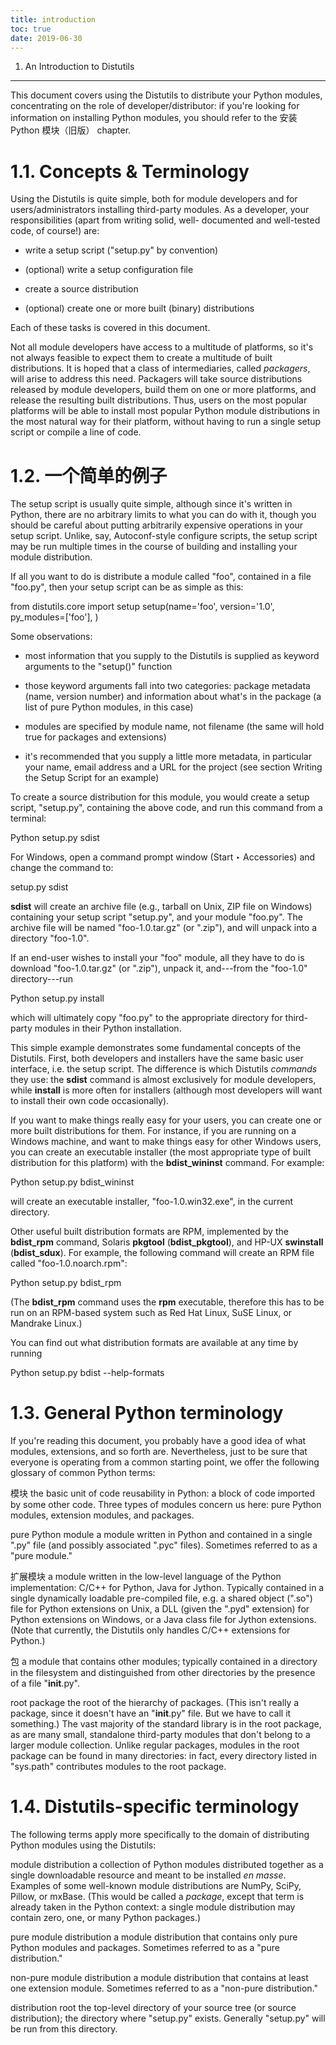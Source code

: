 ```yaml
---
title: introduction
toc: true
date: 2019-06-30
---
```

1. An Introduction to Distutils
*******************************

This document covers using the Distutils to distribute your Python
modules, concentrating on the role of developer/distributor: if you're
looking for information on installing Python modules, you should refer
to the 安装 Python 模块（旧版） chapter.


1.1. Concepts & Terminology
===========================

Using the Distutils is quite simple, both for module developers and
for users/administrators installing third-party modules.  As a
developer, your responsibilities (apart from writing solid, well-
documented and well-tested code, of course!) are:

* write a setup script ("setup.py" by convention)

* (optional) write a setup configuration file

* create a source distribution

* (optional) create one or more built (binary) distributions

Each of these tasks is covered in this document.

Not all module developers have access to a multitude of platforms, so
it's not always feasible to expect them to create a multitude of built
distributions.  It is hoped that a class of intermediaries, called
*packagers*, will arise to address this need.  Packagers will take
source distributions released by module developers, build them on one
or more platforms, and release the resulting built distributions.
Thus, users on the most popular platforms will be able to install most
popular Python module distributions in the most natural way for their
platform, without having to run a single setup script or compile a
line of code.


1.2. 一个简单的例子
===================

The setup script is usually quite simple, although since it's written
in Python, there are no arbitrary limits to what you can do with it,
though you should be careful about putting arbitrarily expensive
operations in your setup script. Unlike, say, Autoconf-style configure
scripts, the setup script may be run multiple times in the course of
building and installing your module distribution.

If all you want to do is distribute a module called "foo", contained
in a file "foo.py", then your setup script can be as simple as this:

   from distutils.core import setup
   setup(name='foo',
         version='1.0',
         py_modules=['foo'],
         )

Some observations:

* most information that you supply to the Distutils is supplied as
  keyword arguments to the "setup()" function

* those keyword arguments fall into two categories: package metadata
  (name, version number) and information about what's in the package
  (a list of pure Python modules, in this case)

* modules are specified by module name, not filename (the same will
  hold true for packages and extensions)

* it's recommended that you supply a little more metadata, in
  particular your name, email address and a URL for the project (see
  section Writing the Setup Script for an example)

To create a source distribution for this module, you would create a
setup script, "setup.py", containing the above code, and run this
command from a terminal:

   Python setup.py sdist

For Windows, open a command prompt window (Start ‣ Accessories) and
change the command to:

   setup.py sdist

**sdist** will create an archive file (e.g., tarball on Unix, ZIP file
on Windows) containing your setup script "setup.py", and your module
"foo.py". The archive file will be named "foo-1.0.tar.gz" (or ".zip"),
and will unpack into a directory "foo-1.0".

If an end-user wishes to install your "foo" module, all they have to
do is download "foo-1.0.tar.gz" (or ".zip"), unpack it, and---from the
"foo-1.0" directory---run

   Python setup.py install

which will ultimately copy "foo.py" to the appropriate directory for
third-party modules in their Python installation.

This simple example demonstrates some fundamental concepts of the
Distutils. First, both developers and installers have the same basic
user interface, i.e. the setup script.  The difference is which
Distutils *commands* they use: the **sdist** command is almost
exclusively for module developers, while **install** is more often for
installers (although most developers will want to install their own
code occasionally).

If you want to make things really easy for your users, you can create
one or more built distributions for them.  For instance, if you are
running on a Windows machine, and want to make things easy for other
Windows users, you can create an executable installer (the most
appropriate type of built distribution for this platform) with the
**bdist_wininst** command.  For example:

   Python setup.py bdist_wininst

will create an executable installer, "foo-1.0.win32.exe", in the
current directory.

Other useful built distribution formats are RPM, implemented by the
**bdist_rpm** command, Solaris **pkgtool** (**bdist_pkgtool**), and
HP-UX **swinstall** (**bdist_sdux**).  For example, the following
command will create an RPM file called "foo-1.0.noarch.rpm":

   Python setup.py bdist_rpm

(The **bdist_rpm** command uses the **rpm** executable, therefore this
has to be run on an RPM-based system such as Red Hat Linux, SuSE
Linux, or Mandrake Linux.)

You can find out what distribution formats are available at any time
by running

   Python setup.py bdist --help-formats


1.3. General Python terminology
===============================

If you're reading this document, you probably have a good idea of what
modules, extensions, and so forth are.  Nevertheless, just to be sure
that everyone is operating from a common starting point, we offer the
following glossary of common Python terms:

模块
   the basic unit of code reusability in Python: a block of code
   imported by some other code.  Three types of modules concern us
   here: pure Python modules, extension modules, and packages.

pure Python module
   a module written in Python and contained in a single ".py" file
   (and possibly associated ".pyc" files).  Sometimes referred to as a
   "pure module."

扩展模块
   a module written in the low-level language of the Python
   implementation: C/C++ for Python, Java for Jython. Typically
   contained in a single dynamically loadable pre-compiled file, e.g.
   a shared object (".so") file for Python extensions on Unix, a DLL
   (given the ".pyd" extension) for Python extensions on Windows, or a
   Java class file for Jython extensions.  (Note that currently, the
   Distutils only handles C/C++ extensions for Python.)

包
   a module that contains other modules; typically contained in a
   directory in the filesystem and distinguished from other
   directories by the presence of a file "__init__.py".

root package
   the root of the hierarchy of packages.  (This isn't really a
   package, since it doesn't have an "__init__.py" file.  But we have
   to call it something.) The vast majority of the standard library is
   in the root package, as are many small, standalone third-party
   modules that don't belong to a larger module collection. Unlike
   regular packages, modules in the root package can be found in many
   directories: in fact, every directory listed in "sys.path"
   contributes modules to the root package.


1.4. Distutils-specific terminology
===================================

The following terms apply more specifically to the domain of
distributing Python modules using the Distutils:

module distribution
   a collection of Python modules distributed together as a single
   downloadable resource and meant to be installed *en masse*.
   Examples of some well-known module distributions are NumPy, SciPy,
   Pillow, or mxBase.  (This would be called a *package*, except that
   term is already taken in the Python context: a single module
   distribution may contain zero, one, or many Python packages.)

pure module distribution
   a module distribution that contains only pure Python modules and
   packages. Sometimes referred to as a "pure distribution."

non-pure module distribution
   a module distribution that contains at least one extension module.
   Sometimes referred to as a "non-pure distribution."

distribution root
   the top-level directory of your source tree (or  source
   distribution); the directory where "setup.py" exists.  Generally
   "setup.py" will be run from this directory.
